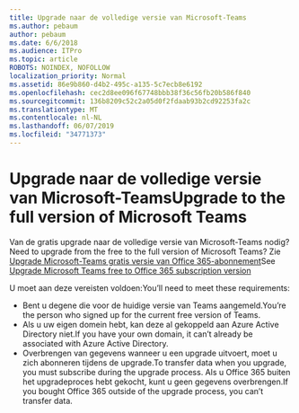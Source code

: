 ```yaml
---
title: Upgrade naar de volledige versie van Microsoft-Teams
ms.author: pebaum
author: pebaum
ms.date: 6/6/2018
ms.audience: ITPro
ms.topic: article
ROBOTS: NOINDEX, NOFOLLOW
localization_priority: Normal
ms.assetid: 86e9b860-d4b2-495c-a135-5c7ecb8e6192
ms.openlocfilehash: cec2d8ee096f67748bbb38f36c56fb20b586f840
ms.sourcegitcommit: 136b8209c52c2a05d0f2fdaab93b2cd92253fa2c
ms.translationtype: MT
ms.contentlocale: nl-NL
ms.lasthandoff: 06/07/2019
ms.locfileid: "34771373"
---
```

# <a name="upgrade-to-the-full-version-of-microsoft-teams"></a><span data-ttu-id="51c08-102">Upgrade naar de volledige versie van Microsoft-Teams</span><span class="sxs-lookup"><span data-stu-id="51c08-102">Upgrade to the full version of Microsoft Teams</span></span>

<span data-ttu-id="51c08-103">Van de gratis upgrade naar de volledige versie van Microsoft-Teams nodig?</span><span class="sxs-lookup"><span data-stu-id="51c08-103">Need to upgrade from the free to the full version of Microsoft Teams?</span></span> <span data-ttu-id="51c08-104">Zie [Upgrade Microsoft-Teams gratis versie van Office 365-abonnement](https://docs.microsoft.com/microsoftteams/upgrade-freemium)</span><span class="sxs-lookup"><span data-stu-id="51c08-104">See [Upgrade Microsoft Teams free to Office 365 subscription version](https://docs.microsoft.com/microsoftteams/upgrade-freemium)</span></span>

<span data-ttu-id="51c08-105">U moet aan deze vereisten voldoen:</span><span class="sxs-lookup"><span data-stu-id="51c08-105">You’ll need to meet these requirements:</span></span>
- <span data-ttu-id="51c08-106">Bent u degene die voor de huidige versie van Teams aangemeld.</span><span class="sxs-lookup"><span data-stu-id="51c08-106">You’re the person who signed up for the current free version of Teams.</span></span>
- <span data-ttu-id="51c08-107">Als u uw eigen domein hebt, kan deze al gekoppeld aan Azure Active Directory niet.</span><span class="sxs-lookup"><span data-stu-id="51c08-107">If you have your own domain, it can’t already be associated with Azure Active Directory.</span></span>
- <span data-ttu-id="51c08-108">Overbrengen van gegevens wanneer u een upgrade uitvoert, moet u zich abonneren tijdens de upgrade.</span><span class="sxs-lookup"><span data-stu-id="51c08-108">To transfer data when you upgrade, you must subscribe during the upgrade process.</span></span> <span data-ttu-id="51c08-109">Als u Office 365 buiten het upgradeproces hebt gekocht, kunt u geen gegevens overbrengen.</span><span class="sxs-lookup"><span data-stu-id="51c08-109">If you bought Office 365 outside of the upgrade process, you can’t transfer data.</span></span>


